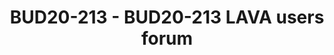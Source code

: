 ---
categories:
- bud20
image:
  featured: 'true'
  path: https://static.linaro.org/connect/bud20/images/BUD20-213.png
session_id: BUD20-213
session_speakers:
- speaker_bio: I'm a senior software engineer, working for Linaro. I've been contributed
    to OSS since 2007 when I started working on VLC Media player at university.<br
    /> I'm now core developer and maintainer of LAVA, a widely adopted framework to
    test software (bootloader, kernel, user space) on real boards.
  speaker_company: Linaro
  speaker_image: http://avatars.sched.co/c/8c/7234955/avatar.jpg.320x320px.jpg?eee
  speaker_name: Remi Duraffort
  speaker_position: Senior Software Engineer
  speaker_role: attendee, speaker
session_track: Automation & CI
tag: session
tags: Automation & CI
title: BUD20-213 - BUD20-213 LAVA users forum
---